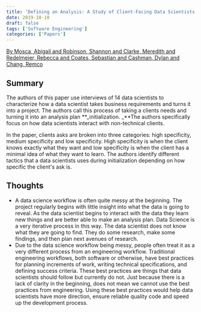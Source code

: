 ```yaml
---
title: 'Defining an Analysis: A Study of Client-Facing Data Scientists'
date: 2019-10-18
draft: false
tags: ['Software Engineering']
categories: ['Papers']
---
```


[By Mosca, Abigail and Robinson, Shannon and Clarke, Meredith and Redelmeier, Rebecca and Coates, Sebastian and Cashman, Dylan and Chang, Remco](https://diglib.eg.org/handle/10.2312/evs20191173)

## Summary

The authors of this paper use interviews of 14 data scientists to characterize how a data scientist takes business requirements and turns it into a project. The authors call this process of taking a clients needs and turning it into an analysis plan **_initialization. _**The authors specifically focus on how data scientists interact with non-technical clients. 

In the paper, clients asks are broken into three categories: high specificity, medium specificity and low specificity. High specificity is when the client knows exactly what they want and low specificity is when the client has a minimal idea of what they want to learn. The authors identify different tactics that a data scientists uses during initialization depending on how specific the client's ask is. 

## Thoughts

*   A data science workflow is often quite messy at the beginning. The project regularly begins with little insight into what the data is going to reveal. As the data scientist begins to interact with the data they learn new things and are better able to make an analysis plan. Data Science is a very iterative process in this way. The data scientist does not know what they are going to find. They do some research, make some findings, and then plan next avenues of research. 
*   Due to the data science workflow being messy, people often treat it as a very different process from an engineering workflow. Traditional engineering workflows, both software or otherwise, have best practices for planning increments of work, writing technical specifications, and defining success criteria. These best practices are things that data scientists should follow but currently do not. Just because there is a lack of clarity in the beginning, does not mean we cannot use the best practices from engineering. Using these best practices would help data scientists have more direction, ensure reliable quality code and speed up the development process.